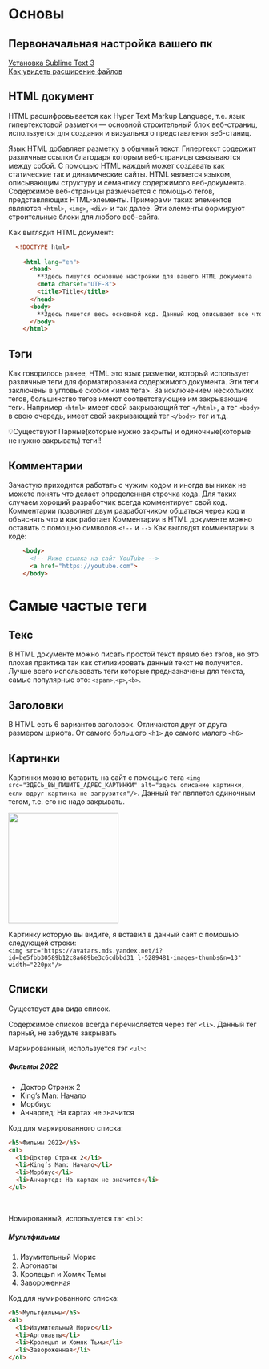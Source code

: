 # Основы
## Первоначальная настройка вашего пк
<a href="https://www.youtube.com/watch?v=Bk4EtfWrBBk" target="_blank">Установка Sublime Text 3</a> <br>
<a href="https://www.youtube.com/watch?v=_0LdWpOkPFs" target="_blank">Как увидеть расширение файлов</a>

## HTML документ

HTML расшифровывается как Hyper Text Markup Language, т.е. язык гипертекстовой разметки — основной строительный блок веб-страниц,
используется для создания и визуального представления веб-станиц.

Язык HTML добавляет разметку в обычный текст. Гипертекст содержит различные ссылки благодаря которым веб-страницы связываются между собой.
С помощью HTML каждый может создавать как статические так и динамические сайты.
HTML является языком, описывающим структуру и семантику содержимого веб-документа.
Содержимое веб-страницы размечается с помощью тегов, представляющих HTML-элементы.
Примерами таких элементов являются `<html>`, `<img>`, `<div>` и так далее.
Эти элементы формируют строительные блоки для любого веб-сайта.

Как выглядит HTML документ:

```html
  <!DOCTYPE html>
  
    <html lang="en">
      <head>
        **Здесь пишутся основные настройки для вашего HTML документа
        <meta charset="UTF-8">
        <title>Title</title>
      </head>
      <body>
        **Здесь пишется весь основной код. Данный код описывает все что вы видете на сайтах
      </body>
    </html>
```


## Тэги
Как говорилось ранее, HTML это язык разметки, который использует различные теги для форматирования содержимого документа.
Эти теги заключены в угловые скобки <имя тега>.
За исключением нескольких тегов, большинство тегов имеют соответствующие им закрывающие теги.
Например `<html>` имеет свой закрывающий тег `</html>`, а тег `<body>` в свою очередь, имеет свой закрывающий тег `</body>` тег и т.д.

💡Существуют Парные(которые нужно закрыть) и одиночные(которые не нужно закрывать) теги!!

## Комментарии
Зачастую приходится работать с чужим кодом и иногда вы никак не можете понять что делает определенная строчка кода.
Для таких случаем хороший разработчик всегда комментирует свой код.
Комментарии позволяет двум разработчиком общаться через код и объяснять что и как работает
Комментарии в HTML документе можно оставить с помощью символов `<!--` и `-->`
Как выглядят комментарии в коде:


```html
    <body>
      <!-- Ниже ссылка на сайт YouTube -->
      <a href="https://youtube.com">
    </body>
```


# Самые частые теги
## Текс
В HTML документе можно писать простой текст прямо без тэгов, но это плохая практика так как стилизировать данный текст не получится.
Лучше всего использовать теги которые предназначены для текста, самые популярные это: `<span>`,`<p>`,`<b>`.

## Заголовки
В HTML есть 6 вариантов заголовок. Отличаются друг от друга размером шрифта. От самого большого `<h1>` до самого малого `<h6>`

## Картинки

Картинки можно вставить на сайт с помощью тега `<img src="ЗДЕСЬ_ВЫ_ПИШИТЕ_АДРЕС_КАРТИНКИ" alt="здесь описание картинки, если вдруг картинка не загрузится"/>`. Данный тег является одиночным тегом, т.е. его не надо закрывать.

<img src="https://avatars.mds.yandex.net/i?id=be5fbb30589b12c8a689be3c6cdbbd31_l-5289481-images-thumbs&n=13" width="220px"/>


Картинку которую вы видите, я вставил в данный сайт с помошью следующей строки:<br>
`<img src="https://avatars.mds.yandex.net/i?id=be5fbb30589b12c8a689be3c6cdbbd31_l-5289481-images-thumbs&n=13" width="220px"/>`

## Списки
Существует два вида список.


Содержимое списков всегда перечисляется через тег `<li>`. Данный тег парный, не забудьте закрывать


Маркированный, используется тэг `<ul>`:
<h5>Фильмы 2022</h5>
<ul>
  <li>Доктор Стрэнж 2</li>
  <li>King’s Man: Начало</li>
  <li>Морбиус</li>
  <li>Анчартед: На картах не значится</li>
</ul>


Код для маркированного списка:
```html
<h5>Фильмы 2022</h5>
<ul>
  <li>Доктор Стрэнж 2</li>
  <li>King’s Man: Начало</li>
  <li>Морбиус</li>
  <li>Анчартед: На картах не значится</li>
</ul>
```

<br>

Номированный, используется тэг `<ol>`:
<h5>Мультфильмы</h5>
<ol>
  <li>Изумительный Морис</li>
  <li>Аргонавты</li>
  <li>Кролецып и Хомяк Тьмы</li>
  <li>Завороженная</li>
</ol>


Код для нумированного списка:
```html
<h5>Мультфильмы</h5>
<ol>
  <li>Изумительный Морис</li>
  <li>Аргонавты</li>
  <li>Кролецып и Хомяк Тьмы</li>
  <li>Завороженная</li>
</ol>
```

